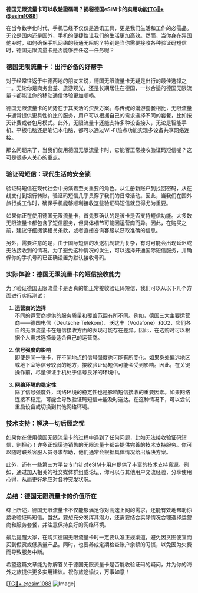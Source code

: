 **德国无限流量卡可以收驗證碼嗎？揭秘德国eSIM卡的实用功能[[TG💪+ @esim1088](https://t.me/s/esim1088)]**

在当今数字化时代，手机已经不仅仅是通讯工具，更是我们生活和工作的必需品。无论是国内还是国外，手机的便捷性让我们的生活更加高效。然而，当你身在异国他乡时，如何确保手机网络的畅通无阻呢？特别是当你需要接收各种验证码短信时，德国无限流量卡是否能够胜任这一任务呢？

### 德国无限流量卡：出行必备的好帮手

对于经常往返于中德两地的朋友来说，德国无限流量卡无疑是出行的最佳选择之一。无论你是商务出差、旅游观光，还是长期居住在德国，一张合适的德国无限流量卡都能让你的移动通信体验更加顺畅。

德国无限流量卡的优势在于其灵活的资费方案。与传统的漫游套餐相比，无限流量卡通常提供更具性价比的服务，用户可以根据自己的需求选择不同的套餐，比如按天计费或者包月模式。此外，无限流量卡还能支持多种设备接入，无论是智能手机、平板电脑还是笔记本电脑，都可以通过Wi-Fi热点功能实现多设备共享网络连接。

那么问题来了，当我们使用德国无限流量卡时，它能否正常接收验证码短信呢？这可是很多人关心的重点。

### 验证码短信：现代生活的安全锁

验证码短信在现代社会中扮演着至关重要的角色。从注册新账户到找回密码，从在线支付到银行转账，验证码短信几乎贯穿了我们的日常活动。因此，当我们在国外旅行或工作时，确保手机能够顺利接收这些验证码短信就显得尤为重要。

如果你正在使用德国无限流量卡，首先要确认的是该卡是否支持短信功能。大多数无限流量卡都包含了短信服务，但具体细节可能因运营商而异。因此，在购买之前，建议仔细阅读相关条款，或者直接咨询客服以获取准确的信息。

另外，需要注意的是，由于国际短信的发送机制较为复杂，有时可能会出现延迟或无法接收到的情况。为了避免这种情况的发生，可以选择开通国际短信服务，并确保你的手机号码已正确设置为默认接收号码。

### 实际体验：德国无限流量卡的短信接收能力

为了验证德国无限流量卡是否真的能正常接收验证码短信，我们可以从以下几个方面进行实际测试：

1. **运营商的选择**  
   不同的运营商提供的服务质量和覆盖范围有所不同。例如，德国三大主要运营商——德国电信（Deutsche Telekom）、沃达丰（Vodafone）和O2，它们各自的无限流量卡在短信接收方面的表现可能存在差异。因此，在选购时可以根据个人需求选择最适合自己的运营商。

2. **信号强度的影响**  
   即使是同一张卡，在不同地点的信号强度也可能有所变化。如果身处偏远地区或地下室等信号较弱的地方，接收验证码短信可能会受到影响。因此，在关键操作前，尽量保证手机处于信号良好的环境中。

3. **网络环境的稳定性**  
   除了信号强度外，网络环境的稳定性也是影响短信接收的重要因素。如果网络连接不稳定，可能会导致验证码短信未能及时送达。在这种情况下，可以尝试重启设备或切换到其他网络环境。

### 技术支持：解决一切后顾之忧

如果你在使用德国无限流量卡的过程中遇到了任何问题，比如无法接收验证码短信，别担心！许多正规渠道销售的无限流量卡都会提供完善的技术支持服务。你可以随时联系客服人员寻求帮助，他们通常会根据具体情况给出解决方案。

此外，还有一些第三方平台专门针对eSIM卡用户提供了丰富的技术支持资源。例如，通过加入相关的社交媒体群组或论坛，你可以与其他用户交流经验，分享使用心得，从而更好地应对各种突发状况。

### 总结：德国无限流量卡的价值所在

综上所述，德国无限流量卡不仅能够满足你对高速上网的需求，还能有效地帮助你接收验证码短信。当然，要想充分发挥其潜力，还需要结合实际情况合理选择运营商和服务套餐，并注意保持良好的网络环境。

最后提醒大家，在购买德国无限流量卡时一定要认准正规渠道，避免因贪图便宜而买到假货或低质量产品。同时，也要养成定期检查账户余额的习惯，以免因为欠费而导致服务中断。

希望这篇文章能为你解答关于德国无限流量卡是否能收验证码的疑问，并为你的海外之旅提供更多实用建议。祝你旅途愉快，万事如意！

[[TG💪+ @esim1088](https://t.me/s/esim1088) ![Image](https://i.postimg.cc/4NQfJmqS/Snipaste-2025-05-13-00-14-12.png)]